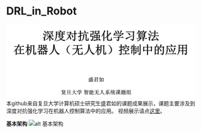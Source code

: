 # DRL_in_Robot
![alt ](https://github.com/Junru-Sheng/DRL_in_Robot/blob/master/1.png)
本github来自复旦大学计算机硕士研究生盛君如的课题成果展示，课题主要涉及到深度对抗强化学习在机器人控制算法中的应用。
视频展示请点[这里](https://github.com/Junru-Sheng/DRL_in_Robot/blob/master/%E6%B7%B1%E5%BA%A6%E5%AF%B9%E6%8A%97%E5%BC%BA%E5%8C%96%E5%AD%A6%E4%B9%A0%E5%9C%A8%E6%9C%BA%E5%99%A8%E4%BA%BA%E6%8E%A7%E5%88%B6%E4%B8%AD%E7%9A%84%E5%BA%94%E7%94%A8.mp4)。

**基本架构**
![alt 基本架构](https://github.com/Junru-Sheng/DRL_in_Robot/blob/master/0.png)
